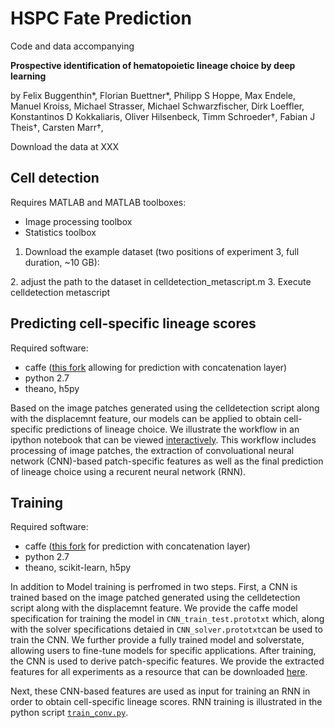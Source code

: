 # HSPC Fate Prediction

Code and data accompanying 

**Prospective identification of hematopoietic lineage choice by deep learning**

by Felix Buggenthin\*, Florian Buettner\*, Philipp S Hoppe, Max Endele, Manuel Kroiss, Michael Strasser, Michael Schwarzfischer, Dirk Loeffler, Konstantinos D Kokkaliaris, Oliver Hilsenbeck, Timm Schroeder†, Fabian J Theis†, Carsten Marr†, 

Download the data at XXX
 
 
## Cell detection
 Requires MATLAB and MATLAB toolboxes:
 - Image processing toolbox
 - Statistics toolbox
 
 1. Download the example dataset (two positions of experiment 3, full duration, ~10 GB):
 <LINK MISSING>
 2. adjust the path to the dataset in celldetection_metascript.m
 3. Execute celldetection metascript
 
## Predicting cell-specific lineage scores
Required software:
* caffe ([this fork](https://github.com/flophys/caffe) allowing for prediction with concatenation layer) 
* python 2.7
* theano, h5py

Based on the image patches generated using the celldetection script along with the displacemnt feature, our models can be applied to obtain cell-specific predictions of lineage choice. We illustrate the workflow in an ipython notebook that can be viewed [interactively](http://nbviewer.ipython.org/github/QSCD/HematoFatePrediction/blob/master/cellprediction/Predict_cell_fates.ipynb).  This workflow includes processing of image patches, the extraction of convoluational neural network (CNN)-based patch-specific features as well as the final prediction of lineage choice using a recurent neural network (RNN).
 
## Training
Required software:
* caffe ([this fork](https://github.com/flophys/caffe) for prediction with concatenation layer) 
* python 2.7
* theano, scikit-learn, h5py

In addition to Model training is perfromed in two steps. First, a CNN is trained based on the image patched generated using the celldetection script along with the displacemnt feature.
We provide the caffe model specification for training the model in `CNN_train_test.prototxt` which, along with the solver specifications detaied in `CNN_solver.prototxt`can be used to train the CNN. We further provide a fully trained model and solverstate, allowing users to fine-tune models for specific applications. After training, the CNN is used to derive patch-specific features. We provide the extracted features for all experiments as a resource that can be downloaded [here]().

 Next, these CNN-based features are used as input for training an RNN in order to obtain cell-specific lineage scores. 
 RNN training is illustrated in the python script [`train_conv.py`](https://github.com/QSCD/HematoFatePrediction/blob/master/cellprediction/py/train_conv.py). 




